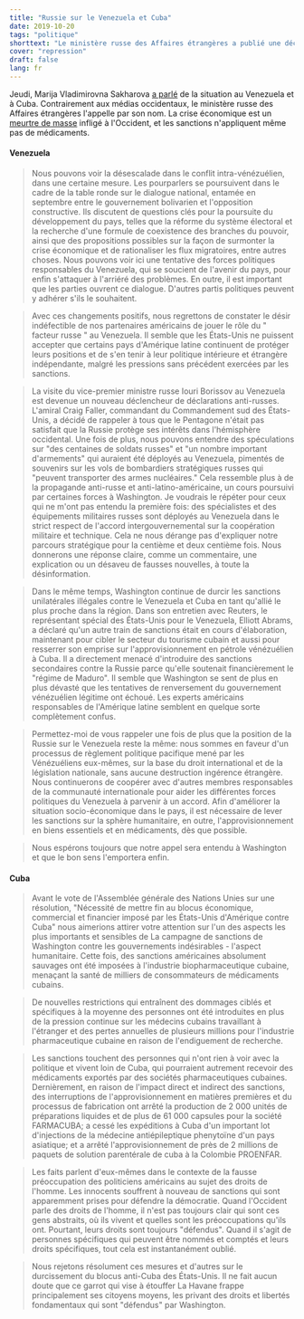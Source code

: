 ```yaml
---
title: "Russie sur le Venezuela et Cuba"
date: 2019-10-20
tags: "politique"
shorttext: "Le ministère russe des Affaires étrangères a publié une déclaration sur le Venezuela et Cuba, où au lieu de lunettes roses occidentales sont appelés faits."
cover: "repression"
draft: false
lang: fr
---
```


Jeudi, Marija Vladimirovna Sakharova [a parlé](http://www.mid.ru/ru/press_service/spokesman/briefings/-/asset_publisher/D2wHaWMCU6Od/content/id/3856722?p_p_id=101_INSTANCE_D2wHaWMCU6Od&_101_INSTANCE_D2wHaWMCU6Od_languageId=en_GB#10 "Briefing by Foreign Ministry Spokesperson Maria Zakharova, Moscow, October 17, 2019") de la situation au Venezuela et à Cuba. Contrairement aux médias occidentaux, le ministère russe des Affaires étrangères l'appelle par son nom. La crise économique est un [meurtre de masse](https://www.telesurenglish.net/news/US-Sanctions-Killed-Over-40000-Venezuelans-Since-2017-20190425-0015.html "US Sanctions Killed Over 40,000 Venezuelans Since 2017") infligé à l'Occident, et les sanctions n'appliquent même pas de médicaments.

#### Venezuela

> Nous pouvons voir la désescalade dans le conflit intra-vénézuélien, dans une certaine mesure. Les pourparlers se poursuivent dans le cadre de la table ronde sur le dialogue national, entamée en septembre entre le gouvernement bolivarien et l'opposition constructive. Ils discutent de questions clés pour la poursuite du développement du pays, telles que la réforme du système électoral et la recherche d'une formule de coexistence des branches du pouvoir, ainsi que des propositions possibles sur la façon de surmonter la crise économique et de rationaliser les flux migratoires, entre autres choses. Nous pouvons voir ici une tentative des forces politiques responsables du Venezuela, qui se soucient de l'avenir du pays, pour enfin s'attaquer à l'arriéré des problèmes. En outre, il est important que les parties ouvrent ce dialogue. D'autres partis politiques peuvent y adhérer s'ils le souhaitent.

> Avec ces changements positifs, nous regrettons de constater le désir indéfectible de nos partenaires américains de jouer le rôle du " facteur russe " au Venezuela. Il semble que les États-Unis ne puissent accepter que certains pays d'Amérique latine continuent de protéger leurs positions et de s'en tenir à leur politique intérieure et étrangère indépendante, malgré les pressions sans précédent exercées par les sanctions.

> La visite du vice-premier ministre russe Iouri Borissov au Venezuela est devenue un nouveau déclencheur de déclarations anti-russes. L'amiral Craig Faller, commandant du Commandement sud des États-Unis, a décidé de rappeler à tous que le Pentagone n'était pas satisfait que la Russie protège ses intérêts dans l'hémisphère occidental. Une fois de plus, nous pouvons entendre des spéculations sur "des centaines de soldats russes" et "un nombre important d'armements" qui auraient été déployés au Venezuela, pimentés de souvenirs sur les vols de bombardiers stratégiques russes qui "peuvent transporter des armes nucléaires." Cela ressemble plus à de la propagande anti-russe et anti-latino-américaine, un cours poursuivi par certaines forces à Washington. Je voudrais le répéter pour ceux qui ne m'ont pas entendu la première fois: des spécialistes et des équipements militaires russes sont déployés au Venezuela dans le strict respect de l'accord intergouvernemental sur la coopération militaire et technique. Cela ne nous dérange pas d'expliquer notre parcours stratégique pour la centième et deux centième fois. Nous donnerons une réponse claire, comme un commentaire, une explication ou un désaveu de fausses nouvelles, à toute la désinformation.

> Dans le même temps, Washington continue de durcir les sanctions unilatérales illégales contre le Venezuela et Cuba en tant qu'allié le plus proche dans la région. Dans son entretien avec Reuters, le représentant spécial des États-Unis pour le Venezuela, Elliott Abrams, a déclaré qu'un autre train de sanctions était en cours d'élaboration, maintenant pour cibler le secteur du tourisme cubain et aussi pour resserrer son emprise sur l'approvisionnement en pétrole vénézuélien à Cuba. Il a directement menacé d'introduire des sanctions secondaires contre la Russie parce qu'elle soutenait financièrement le "régime de Maduro". Il semble que Washington se sent de plus en plus dévasté que les tentatives de renversement du gouvernement vénézuélien légitime ont échoué. Les experts américains responsables de l'Amérique latine semblent en quelque sorte complètement confus.

> Permettez-moi de vous rappeler une fois de plus que la position de la Russie sur le Venezuela reste la même: nous sommes en faveur d'un processus de règlement politique pacifique mené par les Vénézuéliens eux-mêmes, sur la base du droit international et de la législation nationale, sans aucune destruction ingérence étrangère. Nous continuerons de coopérer avec d'autres membres responsables de la communauté internationale pour aider les différentes forces politiques du Venezuela à parvenir à un accord. Afin d'améliorer la situation socio-économique dans le pays, il est nécessaire de lever les sanctions sur la sphère humanitaire, en outre, l'approvisionnement en biens essentiels et en médicaments, dès que possible.

> Nous espérons toujours que notre appel sera entendu à Washington et que le bon sens l'emportera enfin.

#### Cuba

> Avant le vote de l'Assemblée générale des Nations Unies sur une résolution, "Nécessité de mettre fin au blocus économique, commercial et financier imposé par les États-Unis d'Amérique contre Cuba" nous aimerions attirer votre attention sur l'un des aspects les plus importants et sensibles de La campagne de sanctions de Washington contre les gouvernements indésirables - l'aspect humanitaire. Cette fois, des sanctions américaines absolument sauvages ont été imposées à l'industrie biopharmaceutique cubaine, menaçant la santé de milliers de consommateurs de médicaments cubains.

> De nouvelles restrictions qui entraînent des dommages ciblés et spécifiques à la moyenne des personnes ont été introduites en plus de la pression continue sur les médecins cubains travaillant à l'étranger et des pertes annuelles de plusieurs millions pour l'industrie pharmaceutique cubaine en raison de l'endiguement de recherche.

> Les sanctions touchent des personnes qui n'ont rien à voir avec la politique et vivent loin de Cuba, qui pourraient autrement recevoir des médicaments exportés par des sociétés pharmaceutiques cubaines. Dernièrement, en raison de l'impact direct et indirect des sanctions, des interruptions de l'approvisionnement en matières premières et du processus de fabrication ont arrêté la production de 2 000 unités de préparations liquides et de plus de 61 000 capsules pour la société FARMACUBA; a cessé les expéditions à Cuba d'un important lot d'injections de la médecine antiépileptique phenytoïne d'un pays asiatique; et a arrêté l'approvisionnement de près de 2 millions de paquets de solution parentérale de cuba à la Colombie PROENFAR.

> Les faits parlent d'eux-mêmes dans le contexte de la fausse préoccupation des politiciens américains au sujet des droits de l'homme. Les innocents souffrent à nouveau de sanctions qui sont apparemment prises pour défendre la démocratie. Quand l'Occident parle des droits de l'homme, il n'est pas toujours clair qui sont ces gens abstraits, où ils vivent et quelles sont les préoccupations qu'ils ont. Pourtant, leurs droits sont toujours "défendus". Quand il s'agit de personnes spécifiques qui peuvent être nommés et comptés et leurs droits spécifiques, tout cela est instantanément oublié.

> Nous rejetons résolument ces mesures et d'autres sur le durcissement du blocus anti-Cuba des États-Unis. Il ne fait aucun doute que ce garrot qui vise à étouffer La Havane frappe principalement ses citoyens moyens, les privant des droits et libertés fondamentaux qui sont "défendus" par Washington.
